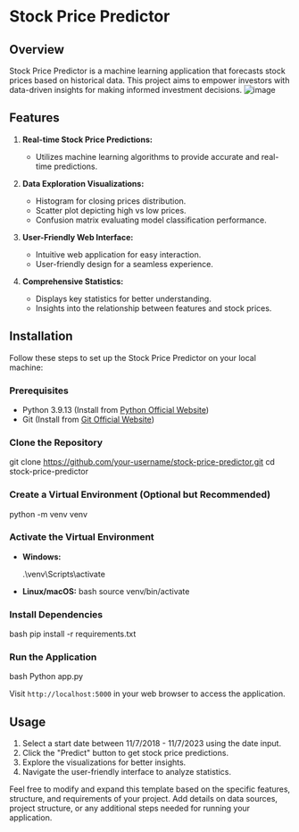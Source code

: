
# Stock Price Predictor

## Overview

Stock Price Predictor is a machine learning application that forecasts stock prices based on historical data. This project aims to empower investors with data-driven insights for making informed investment decisions.
![image](https://github.com/damell01/StockPrediction/assets/58995862/96157fe8-ce2a-44bd-820a-c76358c9848a)


## Features

1. **Real-time Stock Price Predictions:**
   - Utilizes machine learning algorithms to provide accurate and real-time predictions.

2. **Data Exploration Visualizations:**
   - Histogram for closing prices distribution.
   - Scatter plot depicting high vs low prices.
   - Confusion matrix evaluating model classification performance.

3. **User-Friendly Web Interface:**
   - Intuitive web application for easy interaction.
   - User-friendly design for a seamless experience.

4. **Comprehensive Statistics:**
   - Displays key statistics for better understanding.
   - Insights into the relationship between features and stock prices.

## Installation

Follow these steps to set up the Stock Price Predictor on your local machine:

### Prerequisites

- Python 3.9.13 (Install from [Python Official Website](https://www.python.org/downloads/release))
- Git (Install from [Git Official Website](https://git-scm.com/downloads))

### Clone the Repository


git clone https://github.com/your-username/stock-price-predictor.git
cd stock-price-predictor


### Create a Virtual Environment (Optional but Recommended)


python -m venv venv


### Activate the Virtual Environment

- **Windows:**
  
  .\venv\Scripts\activate


- **Linux/macOS:**
  bash
  source venv/bin/activate
  

### Install Dependencies

bash
pip install -r requirements.txt


### Run the Application

bash
Python app.py


Visit `http://localhost:5000` in your web browser to access the application.

## Usage

1. Select a start date between 11/7/2018 - 11/7/2023 using the date input.
2. Click the "Predict" button to get stock price predictions.
3. Explore the visualizations for better insights.
4. Navigate the user-friendly interface to analyze statistics.



Feel free to modify and expand this template based on the specific features, structure, and requirements of your project. Add details on data sources, project structure, or any additional steps needed for running your application.
